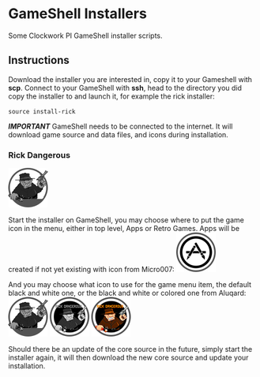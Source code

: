 # GameShell Installers

Some Clockwork PI GameShell installer scripts.

## Instructions

Download the installer you are interested in, copy it to your Gameshell 
with **scp**. Connect to your GameShell with **ssh**, head to the
directory you did copy the installer to and launch it, for example
the rick installer:
```
source install-rick
```

***IMPORTANT***
GameShell needs to be connected to the internet. It will download
game source and data files, and icons during installation.

### Rick Dangerous

![alt text](icons/xrick_bw1.png "Rick Dangerous")

Start the installer on GameShell, you may choose where to put the
game icon in the menu, either in top level, Apps or Retro Games.
Apps will be created if not yet existing with icon from Micro007:
![alt text](icons/apps.png "Apps")

And you may choose what icon to use for the game menu item, the
default black and white one, or the black and white or colored
one from Aluqard:
![alt text](icons/xrick_bw1.png "Rick Dangerous default icon")
![alt text](icons/xrick_bw2.png "Rick Dangerous Aluqard BW icon")
![alt text](icons/xrick_col1.png "Rick Dangerous Aluqard color icon")

Should there be an update of the core source in the future, simply
start the installer again, it will then download the new core source
and update your installation.
